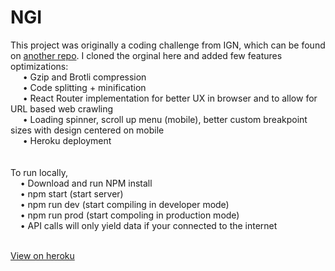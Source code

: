 # NGI

This project was originally a coding challenge from IGN, which can be found on <a href="https://github.com/jmbice/IGN-FE">another repo</a>. I cloned the orginal here and added few features optimizations: <br/> 
&nbsp;&nbsp;&nbsp;&nbsp;  • Gzip and Brotli compression<br/>
&nbsp;&nbsp;&nbsp;&nbsp;  • Code splitting + minification<br/>
&nbsp;&nbsp;&nbsp;&nbsp;  • React Router implementation for better UX in browser and to allow for URL based web crawling<br/>
&nbsp;&nbsp;&nbsp;&nbsp;  • Loading spinner, scroll up menu (mobile), better custom breakpoint sizes with design centered on mobile <br/>
&nbsp;&nbsp;&nbsp;&nbsp;  • Heroku deployment<br/>
<br/>
<br/>
To run locally, <br/>
  &nbsp;&nbsp;&nbsp;&nbsp;• Download and run NPM install<br/>
  &nbsp;&nbsp;&nbsp;&nbsp;• npm start (start server)<br/>
  &nbsp;&nbsp;&nbsp;&nbsp;• npm run dev (start compiling in developer mode)<br/>
  &nbsp;&nbsp;&nbsp;&nbsp;• npm run prod (start compoling in production mode)<br/>
  &nbsp;&nbsp;&nbsp;&nbsp;• API calls will only yield data if your connected to the internet<br/><br/>
  
<a href="http://jordanbice-news.herokuapp.com/">View on heroku </a>
